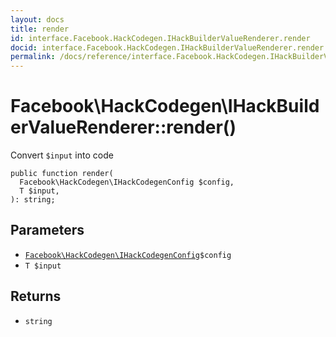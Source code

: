 ```yaml
---
layout: docs
title: render
id: interface.Facebook.HackCodegen.IHackBuilderValueRenderer.render
docid: interface.Facebook.HackCodegen.IHackBuilderValueRenderer.render
permalink: /docs/reference/interface.Facebook.HackCodegen.IHackBuilderValueRenderer.render.md
---
```

# Facebook\\HackCodegen\\IHackBuilderValueRenderer::render()




Convert ` $input ` into code




``` Hack
public function render(
  Facebook\HackCodegen\IHackCodegenConfig $config,
  T $input,
): string;
```




## Parameters




- [` Facebook\HackCodegen\IHackCodegenConfig `](<interface.Facebook.HackCodegen.IHackCodegenConfig.md>)`` $config ``
- ` T $input `




## Returns




+ ` string `